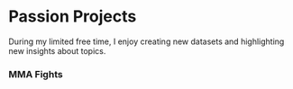 # Passion Projects
During my limited free time, I enjoy creating new datasets and highlighting new insights about topics. 

### MMA Fights
